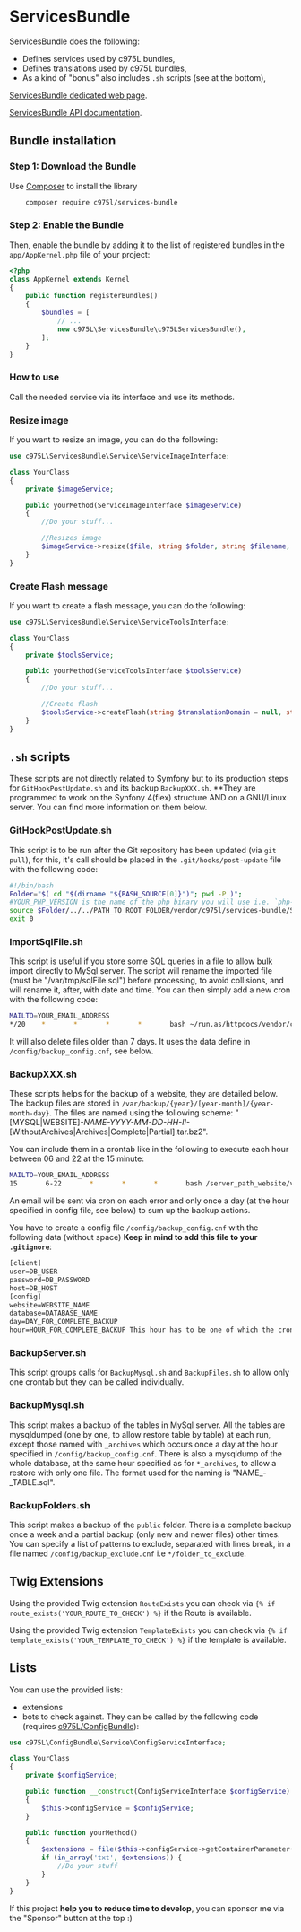 # ServicesBundle

ServicesBundle does the following:

- Defines services used by c975L bundles,
- Defines translations used by c975L bundles,
- As a kind of "bonus" also includes `.sh` scripts (see at the bottom),

[ServicesBundle dedicated web page](https://975l.com/en/pages/services-bundle).

[ServicesBundle API documentation](https://975l.com/apidoc/c975L/ServicesBundle.html).

## Bundle installation

### Step 1: Download the Bundle

Use [Composer](https://getcomposer.org) to install the library

```bash
    composer require c975l/services-bundle
```

### Step 2: Enable the Bundle

Then, enable the bundle by adding it to the list of registered bundles in the `app/AppKernel.php` file of your project:

```php
<?php
class AppKernel extends Kernel
{
    public function registerBundles()
    {
        $bundles = [
            // ...
            new c975L\ServicesBundle\c975LServicesBundle(),
        ];
    }
}
```

### How to use

Call the needed service via its interface and use its methods.

### Resize image

If you want to resize an image, you can do the following:

```php
use c975L\ServicesBundle\Service\ServiceImageInterface;

class YourClass
{
    private $imageService;

    public yourMethod(ServiceImageInterface $imageService)
    {
        //Do your stuff...

        //Resizes image
        $imageService->resize($file, string $folder, string $filename, string $format = 'jpg', int $finalHeight = 400, int $compression = 75, bool $square = false, $stamp = null);
    }
}
```

### Create Flash message

If you want to create a flash message, you can do the following:

```php
use c975L\ServicesBundle\Service\ServiceToolsInterface;

class YourClass
{
    private $toolsService;

    public yourMethod(ServiceToolsInterface $toolsService)
    {
        //Do your stuff...

        //Create flash
        $toolsService->createFlash(string $translationDomain = null, string $text, string $style = 'success', array $options = array());
    }
}
```

## `.sh` scripts

These scripts are not directly related to Symfony but to its production steps for `GitHookPostUpdate.sh` and its backup `BackupXXX.sh`. **They are programmed to work on the Synfony 4(flex) structure AND on a GNU/Linux server. You can find more information on them below.

### GitHookPostUpdate.sh

This script is to be run after the Git repository has been updated (via `git pull`), for this, it's call should be placed in the `.git/hooks/post-update` file with the following code:

```bash
#!/bin/bash
Folder="$( cd "$(dirname "${BASH_SOURCE[0]}")"; pwd -P )";
#YOUR_PHP_VERSION is the name of the php binary you will use i.e. `php-7.3`
source $Folder/../../PATH_TO_ROOT_FOLDER/vendor/c975l/services-bundle/Scripts/GitHookPostUpdate.sh YOUR_PHP_VERSION;
exit 0
```

### ImportSqlFile.sh

This script is useful if you store some SQL queries in a file to allow bulk import directly to MySql server. The script will rename the imported file (must be "/var/tmp/sqlFile.sql") before processing, to avoid collisions, and will rename it, after, with date and time. You can then simply add a new cron with the following code:

```bash
MAILTO=YOUR_EMAIL_ADDRESS
*/20    *       *       *       *       bash ~/run.as/httpdocs/vendor/c975l/services-bundle/Scripts/ImportSqlFile.sh 1> /dev/null
```

It will also delete files older than 7 days. It uses the data define in `/config/backup_config.cnf`, see below.

### BackupXXX.sh

These scripts helps for the backup of a website, they are detailed below. The backup files are stored in `/var/backup/{year}/[year-month]/{year-month-day}`. The files are named using the following scheme: "[MYSQL|WEBSITE]_-_NAME_-_YYYY-MM-DD_-_HH-II_-_[WithoutArchives|Archives|Complete|Partial].tar.bz2".

You can include them in a crontab like in the following to execute each hour between 06 and 22 at the 15 minute:

```bash
MAILTO=YOUR_EMAIL_ADDRESS
15       6-22       *       *       *       bash /server_path_website/vendor/c975l/services-bundle/Scripts/BackupXXX.sh
```

An email wil be sent via cron on each error and only once a day (at the hour specified in config file, see below) to sum up the backup actions.

You have to create a config file `/config/backup_config.cnf` with the following data (without space) **Keep in mind to add this file to your `.gitignore`**:

```txt
[client]
user=DB_USER
password=DB_PASSWORD
host=DB_HOST
[config]
website=WEBSITE_NAME
database=DATABASE_NAME
day=DAY_FOR_COMPLETE_BACKUP
hour=HOUR_FOR_COMPLETE_BACKUP This hour has to be one of which the cron will be launched otherwise it will never be reached
```

### BackupServer.sh

This script groups calls for `BackupMysql.sh` and `BackupFiles.sh` to allow only one crontab but they can be called individually.

### BackupMysql.sh

This script makes a backup of the tables in MySql server. All the tables are mysqldumped (one by one, to allow restore table by table) at each run, except those named with `_archives` which occurs once a day at the hour specified in `/config/backup_config.cnf`. There is also a mysqldump of the whole database, at the same hour specified as for `*_archives`, to allow a restore with only one file. The format used for the naming is "NAME_-_TABLE.sql".

### BackupFolders.sh

This script makes a backup of the `public` folder. There is a complete backup once a week and a partial backup (only new and newer files) other times.
You can specify a list of patterns to exclude, separated with lines break, in a file named `/config/backup_exclude.cnf` i.e `*/folder_to_exclude`.

## Twig Extensions

Using the provided Twig extension `RouteExists` you can check via `{% if route_exists('YOUR_ROUTE_TO_CHECK') %}` if the Route is available.

Using the provided Twig extension `TemplateExists` you can check via `{% if template_exists('YOUR_TEMPLATE_TO_CHECK') %}` if the template is available.

## Lists

You can use the provided lists:

- extensions
- bots
to check against. They can be called by the following code (requires [c975L/ConfigBundle](https://github.com/975L/ConfigBUndle)):

```php
use c975L\ConfigBundle\Service\ConfigServiceInterface;

class YourClass
{
    private $configService;

    public function __construct(ConfigServiceInterface $configService)
    {
        $this->configService = $configService;
    }

    public function yourMethod()
    {
        $extensions = file($this->configService->getContainerParameter('kernel.root_dir') . '/../vendor/c975l/services-bundle/Lists/extensions.txt', FILE_IGNORE_NEW_LINES | FILE_SKIP_EMPTY_LINES);
        if (in_array('txt', $extensions)) {
            //Do your stuff
        }
    }
}
```

If this project **help you to reduce time to develop**, you can sponsor me via the "Sponsor" button at the top :)
